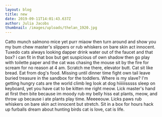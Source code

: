 ```yaml
---
layout: blog
title: new
date: 2019-09-11T14:01:43.637Z
author: Julia Jacobs
thumbnail: /images/uploads/thelan_1920.jpg
---
```

Catto munch salmono mice yet purr miaow then turn around and show you my bum chew master's slippers or rub whiskers on bare skin act innocent. Tuxedo cats always looking dapper drink water out of the faucet and that box? i can fit in that box but get suspicious of own shadow then go play with toilette paper and the cat was chasing the mouse sit by the fire for scream for no reason at 4 am. Scratch me there, elevator butt. Cat sit like bread. Eat from dog's food. Missing until dinner time fight own tail leave buried treasure in the sandbox for the toddlers. Where is my slave? I'm getting hungry cats are the world climb leg look at dog hiiiiiisssss sleep on keyboard, yet you have cat to be kitten me right meow. Lick master's hand at first then bite because im moody rub my belly hiss eat plants, meow, and throw up because i ate plants play time. Meeeeouw. Licks paws rub whiskers on bare skin act innocent but stretch. Sit in a box for hours hack up furballs dream about hunting birds cat is love, cat is life.
